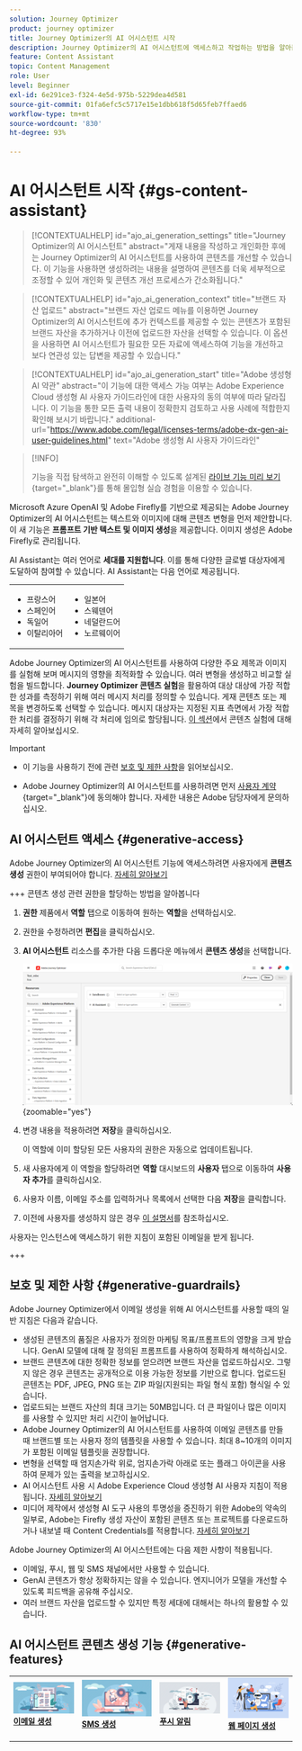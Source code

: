 ```yaml
---
solution: Journey Optimizer
product: journey optimizer
title: Journey Optimizer의 AI 어시스턴트 시작
description: Journey Optimizer의 AI 어시스턴트에 액세스하고 작업하는 방법을 알아봅니다.
feature: Content Assistant
topic: Content Management
role: User
level: Beginner
exl-id: 6e291ce3-f324-4e5d-975b-5229dea4d581
source-git-commit: 01fa6efc5c5717e15e1dbb618f5d65feb7ffaed6
workflow-type: tm+mt
source-wordcount: '830'
ht-degree: 93%

---
```


# AI 어시스턴트 시작 {#gs-content-assistant}

>[!CONTEXTUALHELP]
>id="ajo_ai_generation_settings"
>title="Journey Optimizer의 AI 어시스턴트"
>abstract="게재 내용을 작성하고 개인화한 후에는 Journey Optimizer의 AI 어시스턴트를 사용하여 콘텐츠를 개선할 수 있습니다. 이 기능을 사용하면 생성하려는 내용을 설명하여 콘텐츠를 더욱 세부적으로 조정할 수 있어 개인화 및 콘텐츠 개선 프로세스가 간소화됩니다."

>[!CONTEXTUALHELP]
>id="ajo_ai_generation_context"
>title="브랜드 자산 업로드"
>abstract="브랜드 자산 업로드 메뉴를 이용하면 Journey Optimizer의 AI 어시스턴트에 추가 컨텍스트를 제공할 수 있는 콘텐츠가 포함된 브랜드 자산을 추가하거나 이전에 업로드한 자산을 선택할 수 있습니다. 이 옵션을 사용하면 AI 어시스턴트가 필요한 모든 자료에 액세스하여 기능을 개선하고 보다 연관성 있는 답변을 제공할 수 있습니다."

>[!CONTEXTUALHELP]
>id="ajo_ai_generation_start"
>title="Adobe 생성형 AI 약관"
>abstract="이 기능에 대한 액세스 가능 여부는 Adobe Experience Cloud 생성형 AI 사용자 가이드라인에 대한 사용자의 동의 여부에 따라 달라집니다. 이 기능을 통한 모든 출력 내용이 정확한지 검토하고 사용 사례에 적합한지 확인해 보시기 바랍니다."
>additional-url="https://www.adobe.com/legal/licenses-terms/adobe-dx-gen-ai-user-guidelines.html" text="Adobe 생성형 AI 사용자 가이드라인"

>[!INFO]
>
>기능을 직접 탐색하고 완전히 이해할 수 있도록 설계된 [라이브 기능 미리 보기](https://experienceleague.adobe.com/ko/apps/journey-optimizer/ai-assistant-content-accelerator){target="_blank"}를 통해 몰입형 실습 경험을 이용할 수 있습니다.


Microsoft Azure OpenAI 및 Adobe Firefly를 기반으로 제공되는 Adobe Journey Optimizer의 AI 어시스턴트는 텍스트와 이미지에 대해 콘텐츠 변형을 먼저 제안합니다. 이 새 기능은 **프롬프트 기반 텍스트 및 이미지 생성**&#x200B;을 제공합니다. 이미지 생성은 Adobe Firefly로 관리됩니다.

AI Assistant는 여러 언어로 **세대를 지원합니다**. 이를 통해 다양한 글로벌 대상자에게 도달하여 참여할 수 있습니다. AI Assistant는 다음 언어로 제공됩니다.

<table style="table-layout:fixed"><tr style="border: 0; text-align: center;background-color: #FFFFFF;">
  <tr>
    <td><ul><li>프랑스어</li><li>스페인어</li><li>독일어</li><li>이탈리아어</li></ul></td>
    <td><ul><li>일본어</li><li>스웨덴어</li><li>네덜란드어</li><li>노르웨이어</li></ul></td>
  </tr>
</table>

Adobe Journey Optimizer의 AI 어시스턴트를 사용하여 다양한 주요 제목과 이미지를 실험해 보며 메시지의 영향을 최적화할 수 있습니다. 여러 변형을 생성하고 비교할 실험을 빌드합니다. **Journey Optimizer 콘텐츠 실험**&#x200B;을 활용하여 대상 대상에 가장 적합한 성과를 측정하기 위해 여러 메시지 처리를 정의할 수 있습니다. 게재 콘텐츠 또는 제목을 변경하도록 선택할 수 있습니다. 메시지 대상자는 지정된 지표 측면에서 가장 적합한 처리를 결정하기 위해 각 처리에 임의로 할당됩니다. [이 섹션](../content-management/content-experiment.md)에서 콘텐츠 실험에 대해 자세히 알아보십시오.

>[!IMPORTANT]
>
>* 이 기능을 사용하기 전에 관련 [보호 및 제한 사항](#generative-guardrails)을 읽어보십시오.
>
>
>* Adobe Journey Optimizer의 AI 어시스턴트를 사용하려면 먼저 [사용자 계약](https://www.adobe.com/legal/licenses-terms/adobe-dx-gen-ai-user-guidelines.html){target="_blank"}에 동의해야 합니다. 자세한 내용은 Adobe 담당자에게 문의하십시오.

## AI 어시스턴트 액세스 {#generative-access}

Adobe Journey Optimizer의 AI 어시스턴트 기능에 액세스하려면 사용자에게 **콘텐츠 생성** 권한이 부여되어야 합니다. [자세히 알아보기](../administration/permissions.md)

+++  콘텐츠 생성 관련 권한을 할당하는 방법을 알아봅니다

1. **권한** 제품에서 **역할** 탭으로 이동하여 원하는 **역할**&#x200B;을 선택하십시오.

1. 권한을 수정하려면 **편집**&#x200B;을 클릭하십시오.

1. **AI 어시스턴트** 리소스를 추가한 다음 드롭다운 메뉴에서 **콘텐츠 생성**&#x200B;을 선택합니다.

   ![](assets/gen-ai-role.png){zoomable="yes"}

1. 변경 내용을 적용하려면 **저장**&#x200B;을 클릭하십시오.

   이 역할에 이미 할당된 모든 사용자의 권한은 자동으로 업데이트됩니다.

1. 새 사용자에게 이 역할을 할당하려면 **역할** 대시보드의 **사용자** 탭으로 이동하여 **사용자 추가**&#x200B;를 클릭하십시오.

1. 사용자 이름, 이메일 주소를 입력하거나 목록에서 선택한 다음 **저장**&#x200B;을 클릭합니다.

1. 이전에 사용자를 생성하지 않은 경우 [이 설명서](https://experienceleague.adobe.com/ko/docs/experience-platform/access-control/abac/permissions-ui/users)를 참조하십시오.

사용자는 인스턴스에 액세스하기 위한 지침이 포함된 이메일을 받게 됩니다.

+++

## 보호 및 제한 사항 {#generative-guardrails}

Adobe Journey Optimizer에서 이메일 생성을 위해 AI 어시스턴트를 사용할 때의 일반 지침은 다음과 같습니다.

* 생성된 콘텐츠의 품질은 사용자가 정의한 마케팅 목표/프롬프트의 영향을 크게 받습니다. GenAI 모델에 대해 잘 정의된 프롬프트를 사용하여 정확하게 해석하십시오. 
* 브랜드 콘텐츠에 대한 정확한 정보를 얻으려면 브랜드 자산을 업로드하십시오. 그렇지 않은 경우 콘텐츠는 공개적으로 이용 가능한 정보를 기반으로 합니다. 업로드된 콘텐츠는 PDF, JPEG, PNG 또는 ZIP 파일(지원되는 파일 형식 포함) 형식일 수 있습니다.
* 업로드되는 브랜드 자산의 최대 크기는 50MB입니다. 더 큰 파일이나 많은 이미지를 사용할 수 있지만 처리 시간이 늘어납니다.
* Adobe Journey Optimizer의 AI 어시스턴트를 사용하여 이메일 콘텐츠를 만들 때 브랜드별 또는 사용자 정의 템플릿을 사용할 수 있습니다. 최대 8~10개의 이미지가 포함된 이메일 템플릿을 권장합니다.
* 변형을 선택할 때 엄지손가락 위로, 엄지손가락 아래로 또는 플래그 아이콘을 사용하여 문제가 있는 출력을 보고하십시오.
* AI 어시스턴트 사용 시 Adobe Experience Cloud 생성형 AI 사용자 지침이 적용됩니다. [자세히 알아보기](https://www.adobe.com/legal/licenses-terms/adobe-dx-gen-ai-user-guidelines.html)
* 미디어 제작에서 생성형 AI 도구 사용의 투명성을 증진하기 위한 Adobe의 약속의 일부로, Adobe는 Firefly 생성 자산이 포함된 콘텐츠 또는 프로젝트를 다운로드하거나 내보낼 때 Content Credentials를 적용합니다. [자세히 알아보기](https://helpx.adobe.com/kr/firefly/using/content-credentials.html)

Adobe Journey Optimizer의 AI 어시스턴트에는 다음 제한 사항이 적용됩니다.

* 이메일, 푸시, 웹 및 SMS 채널에서만 사용할 수 있습니다.
* GenAI 콘텐츠가 항상 정확하지는 않을 수 있습니다. 엔지니어가 모델을 개선할 수 있도록 피드백을 공유해 주십시오.
* 여러 브랜드 자산을 업로드할 수 있지만 특정 세대에 대해서는 하나의 활용할 수 있습니다.


## AI 어시스턴트 콘텐츠 생성 기능 {#generative-features}


<table style="table-layout:fixed"><tr style="border: 0;">
<td>
<a href="generative-email.md">
<img alt="이메일 생성" src="assets/do-not-localize/text-genai.jpeg">
</a>
<div>
<a href="generative-email.md"><strong>이메일 생성</strong></a>
</div>
<p>
</td>
<td>
<a href="generative-sms.md">
<img alt="SMS 생성" src="assets/do-not-localize/image-genai.jpeg">
</a>
<div><a href="generative-sms.md"><strong>SMS 생성</strong>
</div>
<p>
</td>
<td>
<a href="generative-push.md">
<img alt="CSR 생성" src="assets/do-not-localize/email-genai.jpeg">
</a>
<div>
<a href="generative-push.md"><strong>푸시 알림 </strong></a>
</div>
<p></td>
<td>
<a href="generative-web.md">
<img alt="웹 생성" src="assets/do-not-localize/web-genai.jpeg">
</a>
<div><a href="generative-web.md"><strong>웹 페이지 생성</strong>
</div>
<p>
</td>
</tr></table>
